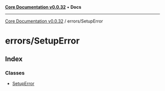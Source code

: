 [**Core Documentation v0.0.32**](../../README.md) • **Docs**

***

[Core Documentation v0.0.32](../../modules.md) / errors/SetupError

# errors/SetupError

## Index

### Classes

- [SetupError](classes/SetupError.md)
